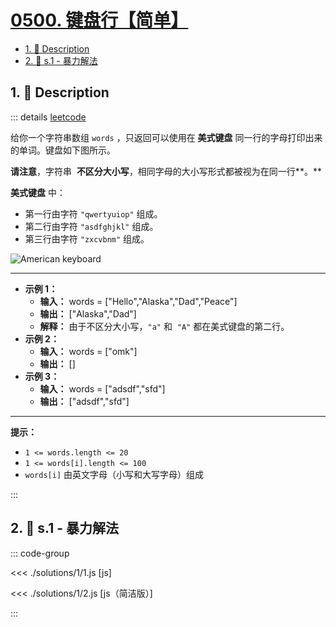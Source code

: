 # [0500. 键盘行【简单】](https://github.com/tnotesjs/TNotes.leetcode/tree/main/notes/0500.%20%E9%94%AE%E7%9B%98%E8%A1%8C%E3%80%90%E7%AE%80%E5%8D%95%E3%80%91)

<!-- region:toc -->

- [1. 📝 Description](#1--description)
- [2. 🎯 s.1 - 暴力解法](#2--s1---暴力解法)

<!-- endregion:toc -->

## 1. 📝 Description

::: details [leetcode](https://leetcode.cn/problems/keyboard-row/)

给你一个字符串数组 `words` ，只返回可以使用在 **美式键盘** 同一行的字母打印出来的单词。键盘如下图所示。

**请注意**，字符串  **不区分大小写**，相同字母的大小写形式都被视为在同一行**。**

**美式键盘** 中：

- 第一行由字符 `"qwertyuiop"` 组成。
- 第二行由字符 `"asdfghjkl"` 组成。
- 第三行由字符 `"zxcvbnm"` 组成。

![American keyboard](https://cdn.jsdelivr.net/gh/tnotesjs/imgs@main/2025-08-02-09-47-26.png)

---

- **示例 1：**
  - **输入：** words = \["Hello","Alaska","Dad","Peace"\]
  - **输出：** \["Alaska","Dad"\]
  - **解释：** 由于不区分大小写，`"a"` 和  `"A"` 都在美式键盘的第二行。
- **示例 2：**
  - **输入：** words = \["omk"\]
  - **输出：** \[\]
- **示例 3：**
  - **输入：** words = \["adsdf","sfd"\]
  - **输出：** \["adsdf","sfd"\]

---

**提示：**

- `1 <= words.length <= 20`
- `1 <= words[i].length <= 100`
- `words[i]` 由英文字母（小写和大写字母）组成

:::

## 2. 🎯 s.1 - 暴力解法

::: code-group

<<< ./solutions/1/1.js [js]

<<< ./solutions/1/2.js [js（简洁版）]

:::
